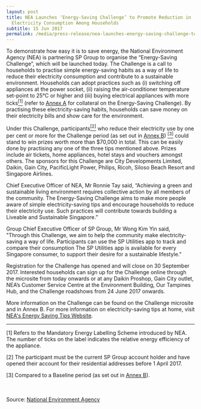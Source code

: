 ```yaml
---
layout: post
title: NEA Launches ‘Energy-Saving Challenge’ to Promote Reduction in
  Electricity Consumption Among Households
subtitle: 15 Jun 2017
permalink: /media/press-release/nea-launches-energy-saving-challenge-to-promote-reduction-in-electricity-consumption-among-households/
---
```

To demonstrate how easy it is to save energy, the National Environment Agency (NEA) is partnering SP Group to organise the “Energy-Saving Challenge”, which will be launched today. The Challenge is a call to households to practise simple energy-saving habits as a way of life to reduce their electricity consumption and contribute to a sustainable environment. Households can adopt practices such as (i) switching off appliances at the power socket, (ii) raising the air-conditioner temperature set-point to 25°C or higher and (iii) buying electrical appliances with more ticks<a href="#1"><sup>[1]</sup></a> (refer to [Annex A](/files/docs/default-source/news-documents/nea_annex-a.pdf) for collateral on the Energy-Saving Challenge). By practising these electricity-saving habits, households can save money on their electricity bills and show care for the environment.

Under this Challenge, participants<a href="#2"><sup>[2]</sup></a> who reduce their electricity use by one per cent or more for the Challenge period (as set out in [Annex B](/files/docs/default-source/news-documents/nea_annex-b.pdf)) <a href="#3"><sup>[3]</sup></a> could stand to win prizes worth more than $70,000 in total. This can be easily done by practising any one of the three tips mentioned above. Prizes include air tickets, home appliances, hotel stays and vouchers amongst others. The sponsors for this Challenge are City Developments Limited, Daikin, Gain City, PacificLight Power, Philips, Ricoh, Siloso Beach Resort and Singapore Airlines.

Chief Executive Officer of NEA, Mr Ronnie Tay said, “Achieving a green and sustainable living environment requires collective action by all members of the community. The Energy-Saving Challenge aims to make more people aware of simple electricity-saving tips and encourage households to reduce their electricity use. Such practices will contribute towards building a Liveable and Sustainable Singapore.”

Group Chief Executive Officer of SP Group, Mr Wong Kim Yin said, "Through this Challenge, we aim to help the community make electricity-saving a way of life. Participants can use the SP Utilities app to track and compare their consumption The SP Utilities app is available for every Singapore consumer, to support their desire for a sustainable lifestyle."

Registration for the Challenge has opened and will close on 30 September 2017. Interested households can sign up for the Challenge online through the microsite from today onwards or at any Daikin Proshop, Gain City outlet, NEA’s Customer Service Centre at the Environment Building, Our Tampines Hub, and the Challenge roadshows from 24 June 2017 onwards.

More information on the Challenge can be found on the Challenge microsite and in Annex B. For more information on electricity-saving tips at home, visit [NEA's Energy Saving Tips Website](https://www.nea.gov.sg/our-services/climate-change-energy-efficiency/energy-efficiency/household-sector/energy-saving-tips).

___

<a name="1" id="1">[1]</a> Refers to the Mandatory Energy Labelling Scheme introduced by NEA. The number of ticks on the label indicates the relative energy efficiency of the appliance.

<a id="2" name="2">[2]</a> The participant must be the current SP Group account holder and have opened their account for their residential addresses before 1 April 2017.

<a id="3" name="3">[3]</a> Compared to a Baseline period (as set out in [Annex B](/files/docs/default-source/news-documents/nea_annex-b.pdf)).
<br><br><br>

Source: [<a href="https://www.nea.gov.sg/" target="_blank">National Environment Agency</a>](https://www.nea.gov.sg/)
